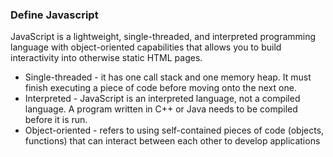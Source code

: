 ### Define Javascript

JavaScript is a lightweight, single-threaded, and interpreted programming language with object-oriented capabilities that allows you to build interactivity into otherwise static HTML pages.

- Single-threaded - it has one call stack and one memory heap. It must finish executing a piece of code before moving onto the next one.
- Interpreted - JavaScript is an interpreted language, not a compiled language. A program written in C++ or Java needs to be compiled before it is run.
- Object-oriented - refers to using self-contained pieces of code (objects, functions) that can interact between each other to develop applications
